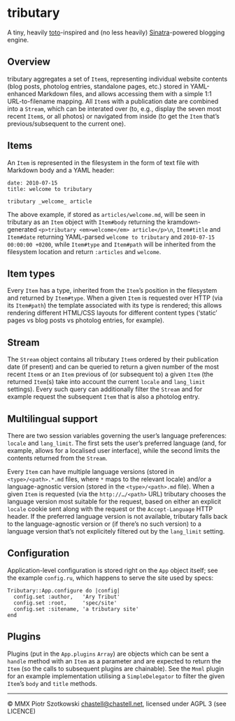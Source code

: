 tributary
=========

A tiny, heavily [toto](http://cloudhead.io/toto)-inspired and (no less heavily) [Sinatra](http://www.sinatrarb.com/)-powered blogging engine.



Overview
--------

tributary aggregates a set of `Item`s, representing individual website contents (blog posts, photolog entries, standalone pages, etc.) stored in YAML-enhanced Markdown files, and allows accessing them with a simple 1:1 URL-to-filename mapping. All `Item`s with a publication date are combined into a `Stream`, which can be interated over (to, e.g., display the seven most recent `Item`s, or all photos) or navigated from inside (to get the `Item` that’s previous/subsequent to the current one).



Items
-----

An `Item` is represented in the filesystem in the form of text file with Markdown body and a YAML header:

    date: 2010-07-15
    title: welcome to tributary
    
    tributary _welcome_ article

The above example, if stored as `articles/welcome.md`, will be seen in tributary as an `Item` object with `Item#body` returning the kramdown-generated `<p>tributary <em>welcome</em> article</p>\n`, `Item#title` and `Item#date` returning YAML-parsed `welcome to tributary` and `2010-07-15 00:00:00 +0200`, while `Item#type` and `Item#path` will be inherited from the filesystem location and return `:articles` and `welcome`.



Item types
----------

Every `Item` has a type, inherited from the `Item`’s position in the filesystem and returned by `Item#type`. When a given `Item` is requested over HTTP (via its `Item#path`) the template associated with its type is rendered; this allows rendering different HTML/CSS layouts for different content types (‘static’ pages vs blog posts vs photolog entries, for example).



Stream
------

The `Stream` object contains all tributary `Item`s ordered by their publication date (if present) and can be queried to return a given number of the most recent `Item`s or an `Item` previous of (or subsequent to) a given `Item` (the returned `Item`(s) take into account the current `locale` and `lang_limit` settings). Every such query can additionally filter the `Stream` and for example request the subsequent `Item` that is also a photolog entry.



Multilingual support
--------------------

There are two session variables governing the user’s language preferences: `locale` and `lang_limit`. The first sets the user’s preferred language (and, for example, allows for a localised user interface), while the second limits the contents returned from the `Stream`.

Every `Item` can have multiple language versions (stored in `<type>/<path>.*.md` files, where `*` maps to the relevant locale) and/or a language-agnostic version (stored in the `<type>/<path>.md` file). When a given `Item` is requested (via the `http://…/<path>` URL) tributary chooses the language version most suitable for the request, based on either an explicit `locale` cookie sent along with the request or the `Accept-Language` HTTP header. If the preferred language version is not available, tributary falls back to the language-agnostic version or (if there’s no such version) to a language version that’s not explicitely filtered out by the `lang_limit` setting.



Configuration
-------------

Application-level configuration is stored right on the `App` object itself; see the example `config.ru`, which happens to serve the site used by specs:

    Tributary::App.configure do |config|
      config.set :author,   'Ary Tribut'
      config.set :root,     'spec/site'
      config.set :sitename, 'a tributary site'
    end



Plugins
-------

Plugins (put in the `App.plugins` `Array`) are objects which can be sent a `handle` method with an `Item` as a parameter and are expected to return the `Item` (so the calls to subsequent plugins are chainable). See the `Mnml` plugin for an example implementation utilising a `SimpleDelegator` to filter the given `Item`’s `body` and `title` methods.



---

© MMX Piotr Szotkowski <chastell@chastell.net>, licensed under AGPL 3 (see LICENCE)
